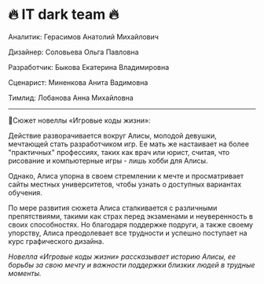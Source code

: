 # :fire: IT dark team :fire:

Аналитик: Герасимов Анатолий Михайлович

Дизайнер: Соловьева Ольга Павловна

Разработчик: Быкова Екатерина Владимировна

Сценарист: Миненкова Анита Вадимовна

Тимлид: Лобанова Анна Михайловна
___
:pushpin:Сюжет новеллы «Игровые коды жизни»:

Действие разворачивается вокруг Алисы, молодой девушки, мечтающей стать разработчиком игр. Ее мать же настаивает на более "практичных" профессиях, таких как врач или юрист, считая, что рисование и компьютерные игры - лишь хобби для Алисы.

Однако, Алиса упорна в своем стремлении к мечте и просматривает сайты местных университетов, чтобы узнать о доступных вариантах обучения. 

По мере развития сюжета Алиса сталкивается с различными препятствиями, такими как страх перед экзаменами и неуверенность в своих способностях. Но благодаря поддержке подруги, а также своему упорству, Алиса преодолевает все трудности и успешно поступает на курс графического дизайна.

_Новелла «Игровые коды жизни» рассказывает историю Алисы, ее борьбы за свою мечту и важности поддержки близких людей в трудные моменты._
